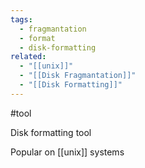 ```yaml
---
tags:
  - fragmantation
  - format
  - disk-formatting
related:
  - "[[unix]]"
  - "[[Disk Fragmantation]]"
  - "[[Disk Formatting]]"
---
```

#tool 

Disk formatting tool

Popular on [[unix]] systems
